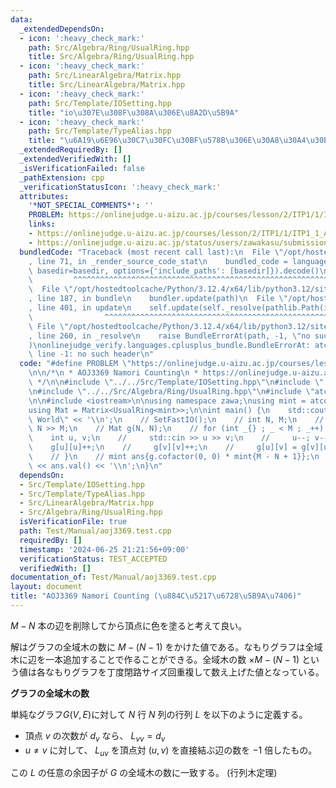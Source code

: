 ```yaml
---
data:
  _extendedDependsOn:
  - icon: ':heavy_check_mark:'
    path: Src/Algebra/Ring/UsualRing.hpp
    title: Src/Algebra/Ring/UsualRing.hpp
  - icon: ':heavy_check_mark:'
    path: Src/LinearAlgebra/Matrix.hpp
    title: Src/LinearAlgebra/Matrix.hpp
  - icon: ':heavy_check_mark:'
    path: Src/Template/IOSetting.hpp
    title: "io\u307E\u308F\u308A\u306E\u8A2D\u5B9A"
  - icon: ':heavy_check_mark:'
    path: Src/Template/TypeAlias.hpp
    title: "\u6A19\u6E96\u30C7\u30FC\u30BF\u578B\u306E\u30A8\u30A4\u30EA\u30A2\u30B9"
  _extendedRequiredBy: []
  _extendedVerifiedWith: []
  _isVerificationFailed: false
  _pathExtension: cpp
  _verificationStatusIcon: ':heavy_check_mark:'
  attributes:
    '*NOT_SPECIAL_COMMENTS*': ''
    PROBLEM: https://onlinejudge.u-aizu.ac.jp/courses/lesson/2/ITP1/1/ITP1_1_A
    links:
    - https://onlinejudge.u-aizu.ac.jp/courses/lesson/2/ITP1/1/ITP1_1_A
    - https://onlinejudge.u-aizu.ac.jp/status/users/zawakasu/submissions/1/3369/judge/9369476/C++17
  bundledCode: "Traceback (most recent call last):\n  File \"/opt/hostedtoolcache/Python/3.12.4/x64/lib/python3.12/site-packages/onlinejudge_verify/documentation/build.py\"\
    , line 71, in _render_source_code_stat\n    bundled_code = language.bundle(stat.path,\
    \ basedir=basedir, options={'include_paths': [basedir]}).decode()\n          \
    \         ^^^^^^^^^^^^^^^^^^^^^^^^^^^^^^^^^^^^^^^^^^^^^^^^^^^^^^^^^^^^^^^^^^^^^^^^^^^^^^^^^\n\
    \  File \"/opt/hostedtoolcache/Python/3.12.4/x64/lib/python3.12/site-packages/onlinejudge_verify/languages/cplusplus.py\"\
    , line 187, in bundle\n    bundler.update(path)\n  File \"/opt/hostedtoolcache/Python/3.12.4/x64/lib/python3.12/site-packages/onlinejudge_verify/languages/cplusplus_bundle.py\"\
    , line 401, in update\n    self.update(self._resolve(pathlib.Path(included), included_from=path))\n\
    \                ^^^^^^^^^^^^^^^^^^^^^^^^^^^^^^^^^^^^^^^^^^^^^^^^^^^^^^^^^\n \
    \ File \"/opt/hostedtoolcache/Python/3.12.4/x64/lib/python3.12/site-packages/onlinejudge_verify/languages/cplusplus_bundle.py\"\
    , line 260, in _resolve\n    raise BundleErrorAt(path, -1, \"no such header\"\
    )\nonlinejudge_verify.languages.cplusplus_bundle.BundleErrorAt: atcoder/modint:\
    \ line -1: no such header\n"
  code: "#define PROBLEM \"https://onlinejudge.u-aizu.ac.jp/courses/lesson/2/ITP1/1/ITP1_1_A\"\
    \n\n/*\n * AOJ3369 Namori Counting\n * https://onlinejudge.u-aizu.ac.jp/status/users/zawakasu/submissions/1/3369/judge/9369476/C++17\n\
    \ */\n\n#include \"../../Src/Template/IOSetting.hpp\"\n#include \"../../Src/LinearAlgebra/Matrix.hpp\"\
    \n#include \"../../Src/Algebra/Ring/UsualRing.hpp\"\n#include \"atcoder/modint\"\
    \n\n#include <iostream>\n\nusing namespace zawa;\nusing mint = atcoder::modint998244353;\n\
    using Mat = Matrix<UsualRing<mint>>;\n\nint main() {\n    std::cout << \"Hello\
    \ World\" << '\\n';\n    // SetFastIO();\n    // int N, M;\n    // std::cin >>\
    \ N >> M;\n    // Mat g(N, N);\n    // for (int _{} ; _ < M ; _++) {\n    // \
    \    int u, v;\n    //     std::cin >> u >> v;\n    //     u--; v--;\n    // \
    \    g[u][u]++;\n    //     g[v][v]++;\n    //     g[u][v] = g[v][u] = mint{-1};\n\
    \    // }\n    // mint ans{g.cofactor(0, 0) * mint{M - N + 1}};\n    // std::cout\
    \ << ans.val() << '\\n';\n}\n"
  dependsOn:
  - Src/Template/IOSetting.hpp
  - Src/Template/TypeAlias.hpp
  - Src/LinearAlgebra/Matrix.hpp
  - Src/Algebra/Ring/UsualRing.hpp
  isVerificationFile: true
  path: Test/Manual/aoj3369.test.cpp
  requiredBy: []
  timestamp: '2024-06-25 21:21:56+09:00'
  verificationStatus: TEST_ACCEPTED
  verifiedWith: []
documentation_of: Test/Manual/aoj3369.test.cpp
layout: document
title: "AOJ3369 Namori Counting (\u884C\u5217\u6728\u5B9A\u7406)"
---
```


$M - N$ 本の辺を削除してから頂点に色を塗ると考えて良い。

解はグラフの全域木の数に $M - (N - 1)$ をかけた値である。なもりグラフは全域木に辺を一本追加することで作ることができる。全域木の数 $\times M - (N - 1)$ という値は各なもりグラフを丁度閉路サイズ回重複して数え上げた値となっている。

**グラフの全域木の数**

単純なグラフ$G(V, E)$に対して $N$ 行 $N$ 列の行列 $L$ を以下のように定義する。

- 頂点 $v$ の次数が $d_{v}$ なら、 $L_{vv} = d_{v}$
- $u\ne v$ に対して、 $L_{uv}$ を頂点対 $(u, v)$ を直接結ぶ辺の数を $-1$ 倍したもの。

この $L$ の任意の余因子が $G$ の全域木の数に一致する。 (行列木定理)
